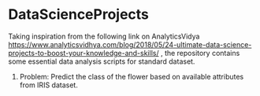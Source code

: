 # DataScienceProjects

Taking inspiration from the following link on AnalyticsVidya https://www.analyticsvidhya.com/blog/2018/05/24-ultimate-data-science-projects-to-boost-your-knowledge-and-skills/ , the repository contains some essential data analysis scripts for standard dataset.

1. Problem: Predict the class of the flower based on available attributes from IRIS dataset.
